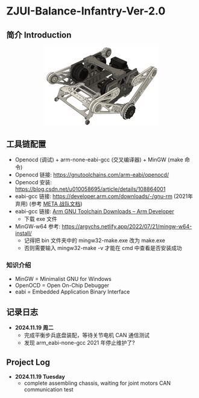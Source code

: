 # **ZJUI-Balance-Infantry-Ver-2.0**


## 简介 Introduction
<center>
<img src = "Pictures/chassis-Gen.2.0.png" width = "60%">
</center>


## 工具链配置
- Openocd (调试) + arm-none-eabi-gcc (交叉编译器) + MinGW (make 命令)
- Openocd 链接: https://gnutoolchains.com/arm-eabi/openocd/
- Openocd 安装: https://blog.csdn.net/u010058695/article/details/108864001
- eabi-gcc 链接: https://developer.arm.com/downloads/-/gnu-rm (2021年弃用) (参考 [META 战队文档](https://github.com/Meta-Team/Meta-Embedded/wiki/%E5%B7%A5%E5%85%B7%E9%93%BE-%E5%AE%89%E8%A3%85-Win#gcc-arm-none-eabi-%E7%9A%84%E5%AE%89%E8%A3%85%E5%8F%8A%E9%85%8D%E7%BD%AE))
- eabi-gcc 链接: [Arm GNU Toolchain Downloads – Arm Developer](https://developer.arm.com/downloads/-/arm-gnu-toolchain-downloads)
  - 下载 exe 文件
- MinGW-w64 参考: https://argvchs.netlify.app/2022/07/21/mingw-w64-install/ 
  - 记得把 bin 文件夹中的 mingw32-make.exe 改为 make.exe 
  - 否则需要输入 mingw32-make -v 才能在 cmd 中查看是否安装成功
### 知识介绍
- MinGW = Minimalist GNU for Windows
- OpenOCD = Open On-Chip Debugger
- eabi = Embedded Application Binary Interface

## 记录日志
- **2024.11.19 周二**
  - 完成平衡步兵底盘装配，等待关节电机 CAN 通信测试
  - 发现 arm_eabi-none-gcc 2021 年停止维护了?

## **Project Log**
- **2024.11.19 Tuesday**
  - complete assembling chassis, waiting for joint motors CAN communication test  

